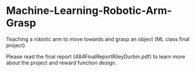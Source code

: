 # Machine-Learning-Robotic-Arm-Grasp
Teaching a robotic arm to move towards and grasp an object (ML class final project)

Please read the final report (484FinalReportRileyDurbin.pdf) to learn more about the project and reward function design.
